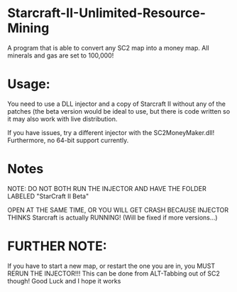 # Starcraft-II-Unlimited-Resource-Mining
A program that is able to convert any SC2 map into a money map. All minerals and gas are set to 100,000!

# Usage:
You need to use a DLL injector and a copy of Starcraft II without any of the patches (the beta
version would be ideal to use, but there is code written so it may also work with live
distribution.

If you have issues, try a different injector with the SC2MoneyMaker.dll!
Furthermore, no 64-bit support currently.

# Notes
NOTE: DO NOT BOTH RUN THE INJECTOR AND HAVE THE FOLDER LABELED "StarCraft II Beta"

OPEN AT THE SAME TIME, OR YOU WILL GET CRASH BECAUSE INJECTOR THINKS Starcraft is
actually RUNNING! (Will be fixed if more versions...)

# FURTHER NOTE: 
If you have to start a new map, or restart the one you are in, you MUST RERUN THE
INJECTOR!!! This can be done from ALT-Tabbing out of SC2 though!
Good Luck and I hope it works
